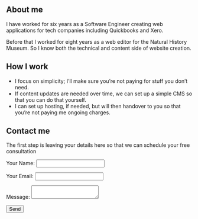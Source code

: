 <main>
<div class="column">

## About me
I have worked for six years as a Software Engineer creating web applications for tech companies including Quickbooks and Xero.

Before that I worked for eight years as a web editor for the Natural History Museum. So I know both the technical and content side of website creation.

## How I work
<ul>
  <li><span>I focus on simplicity; I’ll make sure you’re not paying for stuff you don’t need.</span></li>

  <li><span>If content updates are needed over time, we can set up a simple CMS so that you can do that yourself.</span></li>

  <li><span>I can set up hosting, if needed, but will then handover to you so that you’re not paying me ongoing charges.</span></li>
</ul>

## Contact me
The first step is leaving your details here so that we can schedule your free consultation

<form name="contact" method="POST" data-netlify="true">
  <p>
    <label>Your Name: <input type="text" name="name" /></label>   
  </p>
  <p>
    <label>Your Email: <input type="email" name="email" /></label>
  </p>
  <p>
    <label>Message: <textarea name="message"></textarea></label>
  </p>
  <p>
    <button type="submit">Send</button>
  </p>
</form>
</div>
</main>

